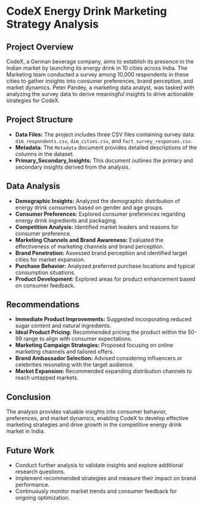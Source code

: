 # CodeX Energy Drink Marketing Strategy Analysis

## Project Overview
CodeX, a German beverage company, aims to establish its presence in the Indian market by launching its energy drink in 10 cities across India. The Marketing team conducted a survey among 10,000 respondents in these cities to gather insights into consumer preferences, brand perception, and market dynamics. Peter Pandey, a marketing data analyst, was tasked with analyzing the survey data to derive meaningful insights to drive actionable strategies for CodeX.

## Project Structure
- **Data Files:** The project includes three CSV files containing survey data: `dim_respondents.csv`, `dim_cities.csv`, and `fact_survey_responses.csv`.
- **Metadata:** The `Metadata` document provides detailed descriptions of the columns in the dataset.
- **Primary_Secondary_Insights:** This document outlines the primary and secondary insights derived from the analysis.

## Data Analysis
- **Demographic Insights:** Analyzed the demographic distribution of energy drink consumers based on gender and age groups.
- **Consumer Preferences:** Explored consumer preferences regarding energy drink ingredients and packaging.
- **Competition Analysis:** Identified market leaders and reasons for consumer preference.
- **Marketing Channels and Brand Awareness:** Evaluated the effectiveness of marketing channels and brand perception.
- **Brand Penetration:** Assessed brand perception and identified target cities for market expansion.
- **Purchase Behavior:** Analyzed preferred purchase locations and typical consumption situations.
- **Product Development:** Explored areas for product enhancement based on consumer feedback.

## Recommendations
- **Immediate Product Improvements:** Suggested incorporating reduced sugar content and natural ingredients.
- **Ideal Product Pricing:** Recommended pricing the product within the 50-99 range to align with consumer expectations.
- **Marketing Campaign Strategies:** Proposed focusing on online marketing channels and tailored offers.
- **Brand Ambassador Selection:** Advised considering influencers or celebrities resonating with the target audience.
- **Market Expansion:** Recommended expanding distribution channels to reach untapped markets.

## Conclusion
The analysis provides valuable insights into consumer behavior, preferences, and market dynamics, enabling CodeX to develop effective marketing strategies and drive growth in the competitive energy drink market in India.

## Future Work
- Conduct further analysis to validate insights and explore additional research questions.
- Implement recommended strategies and measure their impact on brand performance.
- Continuously monitor market trends and consumer feedback for ongoing optimization.

